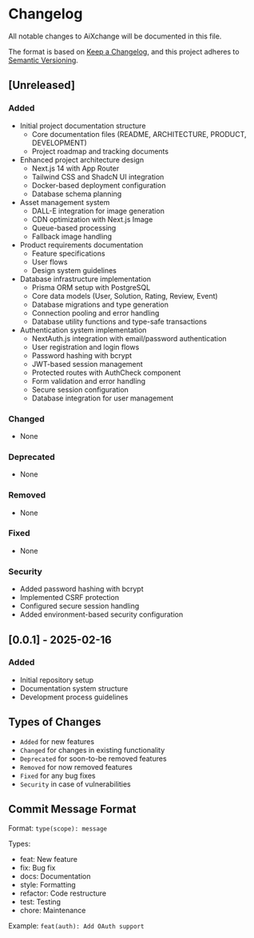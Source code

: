 # Changelog

All notable changes to AiXchange will be documented in this file.

The format is based on [Keep a Changelog](https://keepachangelog.com/en/1.0.0/),
and this project adheres to [Semantic Versioning](https://semver.org/spec/v2.0.0.html).

## [Unreleased]

### Added
- Initial project documentation structure
  - Core documentation files (README, ARCHITECTURE, PRODUCT, DEVELOPMENT)
  - Project roadmap and tracking documents
- Enhanced project architecture design
  - Next.js 14 with App Router
  - Tailwind CSS and ShadcN UI integration
  - Docker-based deployment configuration
  - Database schema planning
- Asset management system
  - DALL-E integration for image generation
  - CDN optimization with Next.js Image
  - Queue-based processing
  - Fallback image handling
- Product requirements documentation
  - Feature specifications
  - User flows
  - Design system guidelines
- Database infrastructure implementation
  - Prisma ORM setup with PostgreSQL
  - Core data models (User, Solution, Rating, Review, Event)
  - Database migrations and type generation
  - Connection pooling and error handling
  - Database utility functions and type-safe transactions
- Authentication system implementation
  - NextAuth.js integration with email/password authentication
  - User registration and login flows
  - Password hashing with bcrypt
  - JWT-based session management
  - Protected routes with AuthCheck component
  - Form validation and error handling
  - Secure session configuration
  - Database integration for user management

### Changed
- None

### Deprecated
- None

### Removed
- None

### Fixed
- None

### Security
- Added password hashing with bcrypt
- Implemented CSRF protection
- Configured secure session handling
- Added environment-based security configuration

## [0.0.1] - 2025-02-16
### Added
- Initial repository setup
- Documentation system structure
- Development process guidelines

## Types of Changes
- `Added` for new features
- `Changed` for changes in existing functionality
- `Deprecated` for soon-to-be removed features
- `Removed` for now removed features
- `Fixed` for any bug fixes
- `Security` in case of vulnerabilities

## Commit Message Format
Format: `type(scope): message`

Types:
- feat: New feature
- fix: Bug fix
- docs: Documentation
- style: Formatting
- refactor: Code restructure
- test: Testing
- chore: Maintenance

Example: `feat(auth): Add OAuth support`
